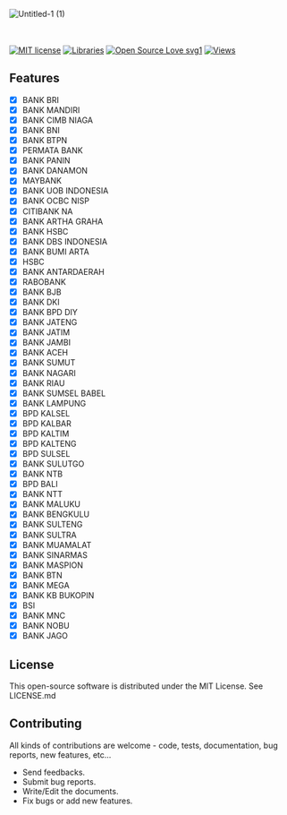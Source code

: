 ![Untitled-1 (1)](https://user-images.githubusercontent.com/86184667/192291514-a6697305-3d1e-4420-b3c7-185e47815691.png)

<br></br>
[![MIT license](https://img.shields.io/badge/License-MIT-blue.svg)](https://lbesson.mit-license.org/)
[![Libraries](https://badgen.net/badge/icon/libraries?icon=libraries&label)](https://github.com/imanrep/cek_nomor_rekening)
[![Open Source Love svg1](https://badges.frapsoft.com/os/v1/open-source.svg?v=103)](https://github.com/imanrep/cek_nomor_rekening)
[![Views](https://hits.seeyoufarm.com/api/count/incr/badge.svg?url=https%3A%2F%2Fgithub.com%2Fimanrep%2Fcek_nomor_rekening&count_bg=%2379C83D&title_bg=%23555555&icon=lbry.svg&icon_color=%23E7E7E7&title=hits&edge_flat=false)](https://hits.seeyoufarm.com)

Features
------------
- [x] BANK BRI
- [x] BANK MANDIRI
- [x] BANK CIMB NIAGA
- [x] BANK BNI
- [x] BANK BTPN
- [x] PERMATA BANK
- [x] BANK PANIN
- [x] BANK DANAMON
- [x] MAYBANK
- [x] BANK UOB INDONESIA
- [x] BANK OCBC NISP
- [x] CITIBANK NA
- [x] BANK ARTHA GRAHA
- [x] BANK HSBC
- [x] BANK DBS INDONESIA
- [x] BANK BUMI ARTA
- [x] HSBC
- [x] BANK ANTARDAERAH
- [x] RABOBANK
- [x] BANK BJB
- [x] BANK DKI
- [x] BANK BPD DIY
- [x] BANK JATENG
- [x] BANK JATIM
- [x] BANK JAMBI
- [x] BANK ACEH
- [x] BANK SUMUT
- [x] BANK NAGARI
- [x] BANK RIAU
- [x] BANK SUMSEL BABEL
- [x] BANK LAMPUNG
- [x] BPD KALSEL
- [x] BPD KALBAR
- [x] BPD KALTIM
- [x] BPD KALTENG
- [x] BPD SULSEL
- [x] BANK SULUTGO
- [x] BANK NTB
- [x] BPD BALI
- [x] BANK NTT
- [x] BANK MALUKU
- [x] BANK BENGKULU
- [x] BANK SULTENG
- [x] BANK SULTRA
- [x] BANK MUAMALAT
- [x] BANK SINARMAS
- [x] BANK MASPION
- [x] BANK BTN
- [x] BANK MEGA
- [x] BANK KB BUKOPIN
- [x] BSI
- [x] BANK MNC
- [x] BANK NOBU
- [x] BANK JAGO

License
------------

This open-source software is distributed under the MIT License. See LICENSE.md

Contributing
------------

All kinds of contributions are welcome - code, tests, documentation, bug reports, new features, etc...

* Send feedbacks.
* Submit bug reports.
* Write/Edit the documents.
* Fix bugs or add new features.
